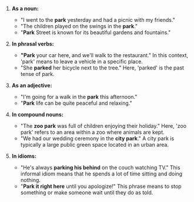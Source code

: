 1. **As a noun:**
   - "I went to the **park** yesterday and had a picnic with my friends."
   - "The children played on the swings in the **park**."
   - "**Park** Street is known for its beautiful gardens and fountains."

2. **In phrasal verbs:**
   - **"Park** your car here, and we'll walk to the restaurant."
     In this context, 'park' means to leave a vehicle in a specific place.
   - "She **parked** her bicycle next to the tree."
     Here, 'parked' is the past tense of park.

3. **As an adjective:**
   - "I'm going for a walk in the **park** this afternoon."
   - "**Park** life can be quite peaceful and relaxing."

4. **In compound nouns:**
   - "The **zoo park** was full of children enjoying their holiday."
     Here, 'zoo park' refers to an area within a zoo where animals are kept.
   - "We had our wedding ceremony in the **city park**."
     A city park is typically a large public green space located in an urban area.

5. **In idioms:**
   - "He's always **parking his behind** on the couch watching TV."
     This informal idiom means that he spends a lot of time sitting and doing nothing.
   - "**Park it right here** until you apologize!"
     This phrase means to stop something or make someone wait until they do as told.